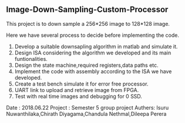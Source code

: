 ##  Image-Down-Sampling-Custom-Processor

This project is to down sample a 256\*256 image to 128\*128 image.

Here we have several process to decide before implementing the code.

1. Develop a suitable downsapling algorithm in matlab and simulate it.
2. Design ISA considering the algorithm we developed and its main funtionalities.
3. Design the state machine,required registers,data paths etc.
4. Implement the code with assembly according to the ISA we have developed.
5. Create a test bench simulate it for error free processor.
6. UART link to upload and retrieve image from FPGA.
7. Test with real time images and debugging for 0 SSD. 

Date : 2018.06.22
Project : Semester 5 group project
Authers: Isuru Nuwanthilaka,Chirath Diyagama,Chandula Nethmal,Dileepa Perera 
